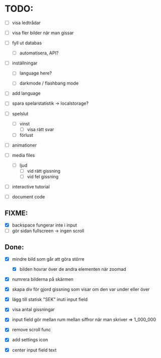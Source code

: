# TODO:

- [ ] visa ledtrådar
- [ ] visa fler bilder när man gissar

- [ ] fyll ut databas
    - [ ] automatisera, API?


- [ ] inställningar
    - [ ] language here?
    - [ ] darkmode / flashbang mode


- [ ] add language
- [ ] spara spelarstatistik -> localstorage?

- [ ] spelslut
    - [ ] vinst
        -[ ] visa rätt svar
    - [ ] förlust

- [ ] animationer

- [ ] media files
    - [ ] ljud
        - [ ] vid rätt gissning
        - [ ] vid fel gissning

- [ ] interactive tutorial

- [ ] document code

## FIXME:

- [x] backspace fungerar inte i input
- [ ] gör sidan fullscreen -> ingen scroll

## Done:

- [x] mindre bild som går att göra större
    - [x] bilden hovrar över de andra elementen när zoomad
- [x] numrera bilderna på skärmen
- [x] skapa div för gjord gissning som visar om den var under eller över
- [x] lägg till statisk "SEK" inuti input field
- [x] visa antal gissningar
- [x] input field gör mellan rum mellan siffror när man skriver => 1_000_000
- [x] remove scroll func
- [x] add settings icon
- [x] center input field text

    
